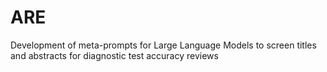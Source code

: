 # ARE
Development of meta-prompts for Large Language Models to screen titles and abstracts for diagnostic test accuracy reviews
